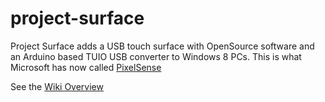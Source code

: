 # project-surface
Project Surface adds a USB touch surface with OpenSource software and an Arduino based TUIO USB converter to Windows 8 PCs.
This is what Microsoft has now called [PixelSense](http://www.microsoft.com/en-us/pixelsense/default.aspx)

See the [Wiki Overview](https://github.com/meavydev/project-surface/blob/wiki/Overview.md)
